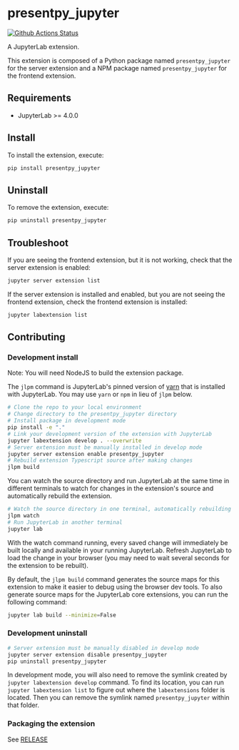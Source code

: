 # presentpy_jupyter

[![Github Actions Status](/workflows/Build/badge.svg)](/actions/workflows/release.yml)

A JupyterLab extension.

This extension is composed of a Python package named `presentpy_jupyter`
for the server extension and a NPM package named `presentpy_jupyter`
for the frontend extension.

## Requirements

- JupyterLab >= 4.0.0

## Install

To install the extension, execute:

```bash
pip install presentpy_jupyter
```

## Uninstall

To remove the extension, execute:

```bash
pip uninstall presentpy_jupyter
```

## Troubleshoot

If you are seeing the frontend extension, but it is not working, check
that the server extension is enabled:

```bash
jupyter server extension list
```

If the server extension is installed and enabled, but you are not seeing
the frontend extension, check the frontend extension is installed:

```bash
jupyter labextension list
```

## Contributing

### Development install

Note: You will need NodeJS to build the extension package.

The `jlpm` command is JupyterLab's pinned version of
[yarn](https://yarnpkg.com/) that is installed with JupyterLab. You may use
`yarn` or `npm` in lieu of `jlpm` below.

```bash
# Clone the repo to your local environment
# Change directory to the presentpy_jupyter directory
# Install package in development mode
pip install -e "."
# Link your development version of the extension with JupyterLab
jupyter labextension develop . --overwrite
# Server extension must be manually installed in develop mode
jupyter server extension enable presentpy_jupyter
# Rebuild extension Typescript source after making changes
jlpm build
```

You can watch the source directory and run JupyterLab at the same time in different terminals to watch for changes in the extension's source and automatically rebuild the extension.

```bash
# Watch the source directory in one terminal, automatically rebuilding when needed
jlpm watch
# Run JupyterLab in another terminal
jupyter lab
```

With the watch command running, every saved change will immediately be built locally and available in your running JupyterLab. Refresh JupyterLab to load the change in your browser (you may need to wait several seconds for the extension to be rebuilt).

By default, the `jlpm build` command generates the source maps for this extension to make it easier to debug using the browser dev tools. To also generate source maps for the JupyterLab core extensions, you can run the following command:

```bash
jupyter lab build --minimize=False
```

### Development uninstall

```bash
# Server extension must be manually disabled in develop mode
jupyter server extension disable presentpy_jupyter
pip uninstall presentpy_jupyter
```

In development mode, you will also need to remove the symlink created by `jupyter labextension develop`
command. To find its location, you can run `jupyter labextension list` to figure out where the `labextensions`
folder is located. Then you can remove the symlink named `presentpy_jupyter` within that folder.

### Packaging the extension

See [RELEASE](RELEASE.md)

